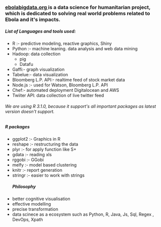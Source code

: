 <h3> <a href="http://ebolabigdata.org"> ebolabigdata.org </a> is a data science for humanitarian project, which is dedicated to solving real world problems related to Ebola and it's impacts. </h3>  

<h5> List of Languages and tools used: </h5>


<ul>
<li> R :- predictive modeling, reactive graphics, Shiny </li>
<li> Python :- machine leaning. data analysis and web data mining </li>
<li>Hadoop: data collection<ul>
   <li> pig </li>
   <li> Datafu </li>
   </ul>
   </li>
<li> Gaffi:-  graph visualization </li>
<li> Tabelue:- data visualization </li>
<li> Bloomberg L.P. API:- realtime feed of stock market data </li>
<li> Node.js :- used for Watson, Bloomberg L.P. API </li>
<li> Chef:- automated deployment Digitalocean and AWS  </li>
<li> Twiiter API: data collection of live twitter feed </li>
</ul>
<h6>We are using R 3.1.0, because it support's all important packages as latest version doesn't support.</h6>
<h5>R packages </h5>
<ul>
<li> ggplot2 :- Graphics in R </li>
<li> reshape :- restructuring the data </li> 
<li> plyr :-  for apply function like S+ </li>
<li> gdata :- reading xls </li>
<li> rggobi :- GGobi </li>
<li> melfy :- model based clustering </li>
<li> knitr :- report generation </li>
<li> stringr :- easier to work with strings</li>
</ul>
<ul> <h5>Philosophy </h5> 
<li> better cognitive visualisation</li>
<li> effective modelling</li>
<li> precise transformation</li>
<li> data scinece as a ecosystem such as Python, R, Java, Js, Sql, Regex , DevOps, Xpath </li>
</ul>